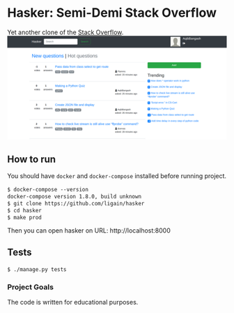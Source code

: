 # Hasker: Semi-Demi Stack Overflow
Yet another clone of the [Stack Overflow](https://stackoverflow.com/).
![Hasker screenshot](https://github.com/ligain/hasker/blob/master/Screenshot.png?raw=true "Hasker screenshot")

## How to run
You should have `docker` and `docker-compose`  installed before running project.
```
$ docker-compose --version
docker-compose version 1.8.0, build unknown
$ git clone https://github.com/ligain/hasker
$ cd hasker
$ make prod
```
Then you can open hasker on URL: http://localhost:8000

## Tests
```
$ ./manage.py tests
```

### Project Goals
The code is written for educational purposes.